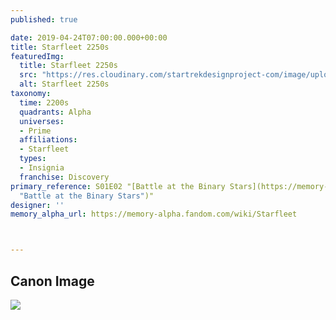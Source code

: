 ```yaml
---
published: true

date: 2019-04-24T07:00:00.000+00:00
title: Starfleet 2250s
featuredImg:
  title: Starfleet 2250s
  src: "https://res.cloudinary.com/startrekdesignproject-com/image/upload/v1556131980/Starfleet2250s.png"
  alt: Starfleet 2250s
taxonomy:
  time: 2200s
  quadrants: Alpha
  universes:
  - Prime
  affiliations:
  - Starfleet
  types:
  - Insignia
  franchise: Discovery
primary_reference: S01E02 "[Battle at the Binary Stars](https://memory-alpha.fandom.com/wiki/Battle_at_the_Binary_Stars
  "Battle at the Binary Stars")"
designer: ''
memory_alpha_url: https://memory-alpha.fandom.com/wiki/Starfleet



---
```

## Canon Image

![](https://res.cloudinary.com/startrekdesignproject-com/image/upload/v1556131979/Starfleet2250s1.jpg)